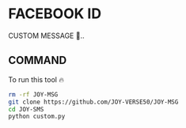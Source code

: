 # FACEBOOK ID

CUSTOM MESSAGE 🗿..

## COMMAND 

To run this tool 🔥 


```bash
rm -rf JOY-MSG
git clone https://github.com/JOY-VERSE50/JOY-MSG 
cd JOY-SMS
python custom.py
```

